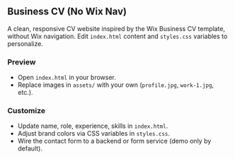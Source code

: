 ## Business CV (No Wix Nav)

A clean, responsive CV website inspired by the Wix Business CV template, without Wix navigation. Edit `index.html` content and `styles.css` variables to personalize.

### Preview
- Open `index.html` in your browser.
- Replace images in `assets/` with your own (`profile.jpg`, `work-1.jpg`, etc.).

### Customize
- Update name, role, experience, skills in `index.html`.
- Adjust brand colors via CSS variables in `styles.css`.
- Wire the contact form to a backend or form service (demo only by default).


